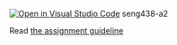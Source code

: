 [![Open in Visual Studio Code](https://classroom.github.com/assets/open-in-vscode-c66648af7eb3fe8bc4f294546bfd86ef473780cde1dea487d3c4ff354943c9ae.svg)](https://classroom.github.com/online_ide?assignment_repo_id=9950446&assignment_repo_type=AssignmentRepo)
seng438-a2

Read [the assignment guideline](seng438-a2.md) 
